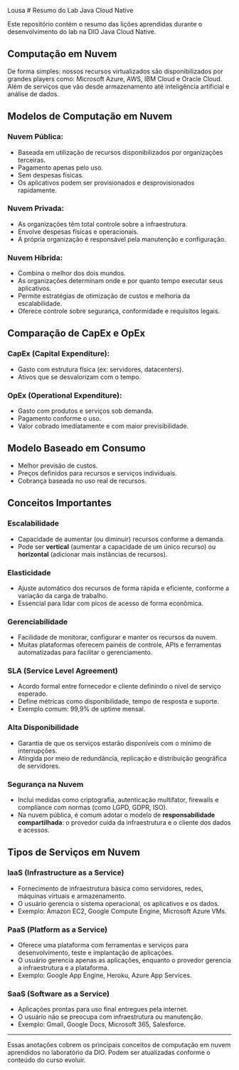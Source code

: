 Lousa # Resumo do Lab Java Cloud Native

Este repositório contém o resumo das lições aprendidas durante o desenvolvimento do lab na DIO Java Cloud Native.

## Computação em Nuvem

De forma simples: nossos recursos virtualizados são disponibilizados por grandes players como: Microsoft Azure, AWS, IBM Cloud e Oracle Cloud. Além de serviços que vão desde armazenamento até inteligência artificial e análise de dados.

## Modelos de Computação em Nuvem

### Nuvem Pública:

* Baseada em utilização de recursos disponibilizados por organizações terceiras.
* Pagamento apenas pelo uso.
* Sem despesas físicas.
* Os aplicativos podem ser provisionados e desprovisionados rapidamente.

### Nuvem Privada:

* As organizações têm total controle sobre a infraestrutura.
* Envolve despesas físicas e operacionais.
* A própria organização é responsável pela manutenção e configuração.

### Nuvem Híbrida:

* Combina o melhor dos dois mundos.
* As organizações determinam onde e por quanto tempo executar seus aplicativos.
* Permite estratégias de otimização de custos e melhoria da escalabilidade.
* Oferece controle sobre segurança, conformidade e requisitos legais.

## Comparação de CapEx e OpEx

### CapEx (Capital Expenditure):

* Gasto com estrutura física (ex: servidores, datacenters).
* Ativos que se desvalorizam com o tempo.

### OpEx (Operational Expenditure):

* Gasto com produtos e serviços sob demanda.
* Pagamento conforme o uso.
* Valor cobrado imediatamente e com maior previsibilidade.

## Modelo Baseado em Consumo

* Melhor previsão de custos.
* Preços definidos para recursos e serviços individuais.
* Cobrança baseada no uso real de recursos.

## Conceitos Importantes

### Escalabilidade

* Capacidade de aumentar (ou diminuir) recursos conforme a demanda.
* Pode ser **vertical** (aumentar a capacidade de um único recurso) ou **horizontal** (adicionar mais instâncias de recursos).

### Elasticidade

* Ajuste automático dos recursos de forma rápida e eficiente, conforme a variação da carga de trabalho.
* Essencial para lidar com picos de acesso de forma econômica.

### Gerenciabilidade

* Facilidade de monitorar, configurar e manter os recursos da nuvem.
* Muitas plataformas oferecem painéis de controle, APIs e ferramentas automatizadas para facilitar o gerenciamento.

### SLA (Service Level Agreement)

* Acordo formal entre fornecedor e cliente definindo o nível de serviço esperado.
* Define métricas como disponibilidade, tempo de resposta e suporte.
* Exemplo comum: 99,9% de uptime mensal.

### Alta Disponibilidade

* Garantia de que os serviços estarão disponíveis com o mínimo de interrupções.
* Atingida por meio de redundância, replicação e distribuição geográfica de servidores.

### Segurança na Nuvem

* Inclui medidas como criptografia, autenticação multifator, firewalls e compliance com normas (como LGPD, GDPR, ISO).
* Na nuvem pública, é comum adotar o modelo de **responsabilidade compartilhada**: o provedor cuida da infraestrutura e o cliente dos dados e acessos.

## Tipos de Serviços em Nuvem

### IaaS (Infrastructure as a Service)

* Fornecimento de infraestrutura básica como servidores, redes, máquinas virtuais e armazenamento.
* O usuário gerencia o sistema operacional, os aplicativos e os dados.
* Exemplo: Amazon EC2, Google Compute Engine, Microsoft Azure VMs.

### PaaS (Platform as a Service)

* Oferece uma plataforma com ferramentas e serviços para desenvolvimento, teste e implantação de aplicações.
* O usuário gerencia apenas as aplicações, enquanto o provedor gerencia a infraestrutura e a plataforma.
* Exemplo: Google App Engine, Heroku, Azure App Services.

### SaaS (Software as a Service)

* Aplicações prontas para uso final entregues pela internet.
* O usuário não se preocupa com infraestrutura ou manutenção.
* Exemplo: Gmail, Google Docs, Microsoft 365, Salesforce.

---

Essas anotações cobrem os principais conceitos de computação em nuvem aprendidos no laboratório da DIO. Podem ser atualizadas conforme o conteúdo do curso evoluir.
